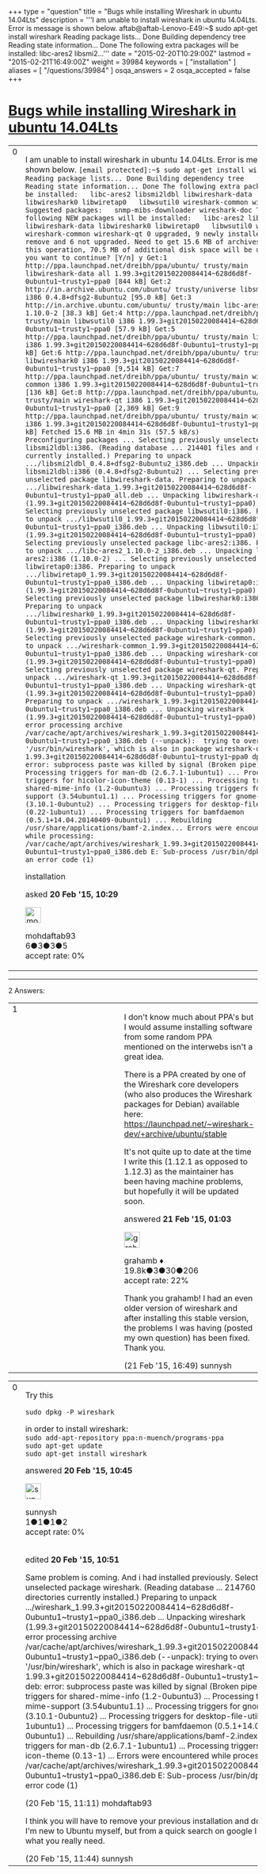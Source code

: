 +++
type = "question"
title = "Bugs while installing Wireshark in ubuntu 14.04Lts"
description = '''I am unable to install wireshark in ubuntu 14.04Lts. Error is message is shown below. aftab@aftab-Lenovo-E49:~$ sudo apt-get install wireshark Reading package lists... Done Building dependency tree  Reading state information... Done The following extra packages will be installed:  libc-ares2 libsmi2...'''
date = "2015-02-20T10:29:00Z"
lastmod = "2015-02-21T16:49:00Z"
weight = 39984
keywords = [ "installation" ]
aliases = [ "/questions/39984" ]
osqa_answers = 2
osqa_accepted = false
+++

<div class="headNormal">

# [Bugs while installing Wireshark in ubuntu 14.04Lts](/questions/39984/bugs-while-installing-wireshark-in-ubuntu-1404lts)

</div>

<div id="main-body">

<div id="askform">

<table id="question-table" style="width:100%;"><colgroup><col style="width: 50%" /><col style="width: 50%" /></colgroup><tbody><tr class="odd"><td style="width: 30px; vertical-align: top"><div class="vote-buttons"><span id="post-39984-upvote" class="ajax-command post-vote up" rel="nofollow" title="I like this post (click again to cancel)"> </span><div id="post-39984-score" class="post-score" title="current number of votes">0</div><span id="post-39984-downvote" class="ajax-command post-vote down" rel="nofollow" title="I dont like this post (click again to cancel)"> </span> <span id="favorite-mark" class="ajax-command favorite-mark" rel="nofollow" title="mark/unmark this question as favorite (click again to cancel)"> </span><div id="favorite-count" class="favorite-count"></div></div></td><td><div id="item-right"><div class="question-body"><p>I am unable to install wireshark in ubuntu 14.04Lts. Error is message is shown below. <code>[email protected]:~$ sudo apt-get install wireshark Reading package lists... Done Building dependency tree        Reading state information... Done The following extra packages will be installed:   libc-ares2 libsmi2ldbl libwireshark-data libwireshark0 libwiretap0   libwsutil0 wireshark-common wireshark-qt Suggested packages:   snmp-mibs-downloader wireshark-doc The following NEW packages will be installed:   libc-ares2 libsmi2ldbl libwireshark-data libwireshark0 libwiretap0   libwsutil0 wireshark wireshark-common wireshark-qt 0 upgraded, 9 newly installed, 0 to remove and 6 not upgraded. Need to get 15.6 MB of archives. After this operation, 70.5 MB of additional disk space will be used. Do you want to continue? [Y/n] y Get:1 http://ppa.launchpad.net/dreibh/ppa/ubuntu/ trusty/main libwireshark-data all 1.99.3+git20150220084414~628d6d8f-0ubuntu1~trusty1~ppa0 [844 kB] Get:2 http://in.archive.ubuntu.com/ubuntu/ trusty/universe libsmi2ldbl i386 0.4.8+dfsg2-8ubuntu2 [95.0 kB] Get:3 http://in.archive.ubuntu.com/ubuntu/ trusty/main libc-ares2 i386 1.10.0-2 [38.3 kB] Get:4 http://ppa.launchpad.net/dreibh/ppa/ubuntu/ trusty/main libwsutil0 i386 1.99.3+git20150220084414~628d6d8f-0ubuntu1~trusty1~ppa0 [57.9 kB] Get:5 http://ppa.launchpad.net/dreibh/ppa/ubuntu/ trusty/main libwiretap0 i386 1.99.3+git20150220084414~628d6d8f-0ubuntu1~trusty1~ppa0 [146 kB] Get:6 http://ppa.launchpad.net/dreibh/ppa/ubuntu/ trusty/main libwireshark0 i386 1.99.3+git20150220084414~628d6d8f-0ubuntu1~trusty1~ppa0 [9,514 kB] Get:7 http://ppa.launchpad.net/dreibh/ppa/ubuntu/ trusty/main wireshark-common i386 1.99.3+git20150220084414~628d6d8f-0ubuntu1~trusty1~ppa0 [136 kB] Get:8 http://ppa.launchpad.net/dreibh/ppa/ubuntu/ trusty/main wireshark-qt i386 1.99.3+git20150220084414~628d6d8f-0ubuntu1~trusty1~ppa0 [2,369 kB] Get:9 http://ppa.launchpad.net/dreibh/ppa/ubuntu/ trusty/main wireshark i386 1.99.3+git20150220084414~628d6d8f-0ubuntu1~trusty1~ppa0 [2,429 kB] Fetched 15.6 MB in 4min 31s (57.5 kB/s)                                         Preconfiguring packages ... Selecting previously unselected package libsmi2ldbl:i386. (Reading database ... 214401 files and directories currently installed.) Preparing to unpack .../libsmi2ldbl_0.4.8+dfsg2-8ubuntu2_i386.deb ... Unpacking libsmi2ldbl:i386 (0.4.8+dfsg2-8ubuntu2) ... Selecting previously unselected package libwireshark-data. Preparing to unpack .../libwireshark-data_1.99.3+git20150220084414~628d6d8f-0ubuntu1~trusty1~ppa0_all.deb ... Unpacking libwireshark-data (1.99.3+git20150220084414~628d6d8f-0ubuntu1~trusty1~ppa0) ... Selecting previously unselected package libwsutil0:i386. Preparing to unpack .../libwsutil0_1.99.3+git20150220084414~628d6d8f-0ubuntu1~trusty1~ppa0_i386.deb ... Unpacking libwsutil0:i386 (1.99.3+git20150220084414~628d6d8f-0ubuntu1~trusty1~ppa0) ... Selecting previously unselected package libc-ares2:i386. Preparing to unpack .../libc-ares2_1.10.0-2_i386.deb ... Unpacking libc-ares2:i386 (1.10.0-2) ... Selecting previously unselected package libwiretap0:i386. Preparing to unpack .../libwiretap0_1.99.3+git20150220084414~628d6d8f-0ubuntu1~trusty1~ppa0_i386.deb ... Unpacking libwiretap0:i386 (1.99.3+git20150220084414~628d6d8f-0ubuntu1~trusty1~ppa0) ... Selecting previously unselected package libwireshark0:i386. Preparing to unpack .../libwireshark0_1.99.3+git20150220084414~628d6d8f-0ubuntu1~trusty1~ppa0_i386.deb ... Unpacking libwireshark0:i386 (1.99.3+git20150220084414~628d6d8f-0ubuntu1~trusty1~ppa0) ... Selecting previously unselected package wireshark-common. Preparing to unpack .../wireshark-common_1.99.3+git20150220084414~628d6d8f-0ubuntu1~trusty1~ppa0_i386.deb ... Unpacking wireshark-common (1.99.3+git20150220084414~628d6d8f-0ubuntu1~trusty1~ppa0) ... Selecting previously unselected package wireshark-qt. Preparing to unpack .../wireshark-qt_1.99.3+git20150220084414~628d6d8f-0ubuntu1~trusty1~ppa0_i386.deb ... Unpacking wireshark-qt (1.99.3+git20150220084414~628d6d8f-0ubuntu1~trusty1~ppa0) ... Preparing to unpack .../wireshark_1.99.3+git20150220084414~628d6d8f-0ubuntu1~trusty1~ppa0_i386.deb ... Unpacking wireshark (1.99.3+git20150220084414~628d6d8f-0ubuntu1~trusty1~ppa0) ... dpkg: error processing archive /var/cache/apt/archives/wireshark_1.99.3+git20150220084414~628d6d8f-0ubuntu1~trusty1~ppa0_i386.deb (--unpack):  trying to overwrite '/usr/bin/wireshark', which is also in package wireshark-qt 1.99.3+git20150220084414~628d6d8f-0ubuntu1~trusty1~ppa0 dpkg-deb: error: subprocess paste was killed by signal (Broken pipe) Processing triggers for man-db (2.6.7.1-1ubuntu1) ... Processing triggers for hicolor-icon-theme (0.13-1) ... Processing triggers for shared-mime-info (1.2-0ubuntu3) ... Processing triggers for mime-support (3.54ubuntu1.1) ... Processing triggers for gnome-menus (3.10.1-0ubuntu2) ... Processing triggers for desktop-file-utils (0.22-1ubuntu1) ... Processing triggers for bamfdaemon (0.5.1+14.04.20140409-0ubuntu1) ... Rebuilding /usr/share/applications/bamf-2.index... Errors were encountered while processing:  /var/cache/apt/archives/wireshark_1.99.3+git20150220084414~628d6d8f-0ubuntu1~trusty1~ppa0_i386.deb E: Sub-process /usr/bin/dpkg returned an error code (1)</code></p></div><div id="question-tags" class="tags-container tags"><span class="post-tag tag-link-installation" rel="tag" title="see questions tagged &#39;installation&#39;">installation</span></div><div id="question-controls" class="post-controls"></div><div class="post-update-info-container"><div class="post-update-info post-update-info-user"><p>asked <strong>20 Feb '15, 10:29</strong></p><img src="https://secure.gravatar.com/avatar/26db4cdccaf9209d05b0c74fff16b967?s=32&amp;d=identicon&amp;r=g" class="gravatar" width="32" height="32" alt="mohdaftab93&#39;s gravatar image" /><p><span>mohdaftab93</span><br />
<span class="score" title="6 reputation points">6</span><span title="3 badges"><span class="badge1">●</span><span class="badgecount">3</span></span><span title="3 badges"><span class="silver">●</span><span class="badgecount">3</span></span><span title="5 badges"><span class="bronze">●</span><span class="badgecount">5</span></span><br />
<span class="accept_rate" title="Rate of the user&#39;s accepted answers">accept rate:</span> <span title="mohdaftab93 has no accepted answers">0%</span></p></div></div><div id="comments-container-39984" class="comments-container"></div><div id="comment-tools-39984" class="comment-tools"></div><div class="clear"></div><div id="comment-39984-form-container" class="comment-form-container"></div><div class="clear"></div></div></td></tr></tbody></table>

------------------------------------------------------------------------

<div class="tabBar">

<span id="sort-top"></span>

<div class="headQuestions">

2 Answers:

</div>

</div>

<span id="39999"></span>

<div id="answer-container-39999" class="answer">

<table style="width:100%;"><colgroup><col style="width: 50%" /><col style="width: 50%" /></colgroup><tbody><tr class="odd"><td style="width: 30px; vertical-align: top"><div class="vote-buttons"><span id="post-39999-upvote" class="ajax-command post-vote up" rel="nofollow" title="I like this post (click again to cancel)"> </span><div id="post-39999-score" class="post-score" title="current number of votes">1</div><span id="post-39999-downvote" class="ajax-command post-vote down" rel="nofollow" title="I dont like this post (click again to cancel)"> </span></div></td><td><div class="item-right"><div class="answer-body"><p>I don't know much about PPA's but I would assume installing software from some random PPA mentioned on the interwebs isn't a great idea.</p><p>There is a PPA created by one of the Wireshark core developers (who also produces the Wireshark packages for Debian) available here: <a href="https://launchpad.net/~wireshark-dev/+archive/ubuntu/stable">https://launchpad.net/~wireshark-dev/+archive/ubuntu/stable</a></p><p>It's not quite up to date at the time I write this (1.12.1 as opposed to 1.12.3) as the maintainer has been having machine problems, but hopefully it will be updated soon.</p></div><div class="answer-controls post-controls"></div><div class="post-update-info-container"><div class="post-update-info post-update-info-user"><p>answered <strong>21 Feb '15, 01:03</strong></p><img src="https://secure.gravatar.com/avatar/d2a7e24ca66604c749c7c88c1da8ff78?s=32&amp;d=identicon&amp;r=g" class="gravatar" width="32" height="32" alt="grahamb&#39;s gravatar image" /><p><span>grahamb ♦</span><br />
<span class="score" title="19834 reputation points"><span>19.8k</span></span><span title="3 badges"><span class="badge1">●</span><span class="badgecount">3</span></span><span title="30 badges"><span class="silver">●</span><span class="badgecount">30</span></span><span title="206 badges"><span class="bronze">●</span><span class="badgecount">206</span></span><br />
<span class="accept_rate" title="Rate of the user&#39;s accepted answers">accept rate:</span> <span title="grahamb has 274 accepted answers">22%</span></p></div></div><div id="comments-container-39999" class="comments-container"><span id="40012"></span><div id="comment-40012" class="comment"><div id="post-40012-score" class="comment-score"></div><div class="comment-text"><p>Thank you grahamb! I had an even older version of wireshark and after installing this stable version, the problems I was having (posted my own question) has been fixed. Thank you.</p></div><div id="comment-40012-info" class="comment-info"><span class="comment-age">(21 Feb '15, 16:49)</span> <span class="comment-user userinfo">sunnysh</span></div></div></div><div id="comment-tools-39999" class="comment-tools"></div><div class="clear"></div><div id="comment-39999-form-container" class="comment-form-container"></div><div class="clear"></div></div></td></tr></tbody></table>

</div>

<span id="39985"></span>

<div id="answer-container-39985" class="answer">

<table style="width:100%;"><colgroup><col style="width: 50%" /><col style="width: 50%" /></colgroup><tbody><tr class="odd"><td style="width: 30px; vertical-align: top"><div class="vote-buttons"><span id="post-39985-upvote" class="ajax-command post-vote up" rel="nofollow" title="I like this post (click again to cancel)"> </span><div id="post-39985-score" class="post-score" title="current number of votes">0</div><span id="post-39985-downvote" class="ajax-command post-vote down" rel="nofollow" title="I dont like this post (click again to cancel)"> </span></div></td><td><div class="item-right"><div class="answer-body"><p>Try this</p><p><code>sudo dpkg -P wireshark</code></p><p>in order to install wireshark:<br />
<code>sudo add-apt-repository ppa:n-muench/programs-ppa</code><br />
<code>sudo apt-get update</code><br />
<code>sudo apt-get install wireshark</code></p></div><div class="answer-controls post-controls"></div><div class="post-update-info-container"><div class="post-update-info post-update-info-user"><p>answered <strong>20 Feb '15, 10:45</strong></p><img src="https://secure.gravatar.com/avatar/8714e5bc6674de07480f21186a6a8ce8?s=32&amp;d=identicon&amp;r=g" class="gravatar" width="32" height="32" alt="sunnysh&#39;s gravatar image" /><p><span>sunnysh</span><br />
<span class="score" title="1 reputation points">1</span><span title="1 badges"><span class="badge1">●</span><span class="badgecount">1</span></span><span title="1 badges"><span class="silver">●</span><span class="badgecount">1</span></span><span title="2 badges"><span class="bronze">●</span><span class="badgecount">2</span></span><br />
<span class="accept_rate" title="Rate of the user&#39;s accepted answers">accept rate:</span> <span title="sunnysh has no accepted answers">0%</span> </br></br></p></div><div class="post-update-info post-update-info-edited"><p><span> edited <strong>20 Feb '15, 10:51</strong> </span></p></div></div><div id="comments-container-39985" class="comments-container"><span id="39989"></span><div id="comment-39989" class="comment"><div id="post-39989-score" class="comment-score"></div><div class="comment-text"><p>Same problem is coming. And i had installed previously. Selecting previously unselected package wireshark. (Reading database ... 214760 files and directories currently installed.) Preparing to unpack .../wireshark_1.99.3+git20150220084414~628d6d8f-0ubuntu1~trusty1~ppa0_i386.deb ... Unpacking wireshark (1.99.3+git20150220084414~628d6d8f-0ubuntu1~trusty1~ppa0) ... dpkg: error processing archive /var/cache/apt/archives/wireshark_1.99.3+git20150220084414~628d6d8f-0ubuntu1~trusty1~ppa0_i386.deb (--unpack): trying to overwrite '/usr/bin/wireshark', which is also in package wireshark-qt 1.99.3+git20150220084414~628d6d8f-0ubuntu1~trusty1~ppa0 dpkg-deb: error: subprocess paste was killed by signal (Broken pipe) Processing triggers for shared-mime-info (1.2-0ubuntu3) ... Processing triggers for mime-support (3.54ubuntu1.1) ... Processing triggers for gnome-menus (3.10.1-0ubuntu2) ... Processing triggers for desktop-file-utils (0.22-1ubuntu1) ... Processing triggers for bamfdaemon (0.5.1+14.04.20140409-0ubuntu1) ... Rebuilding /usr/share/applications/bamf-2.index... Processing triggers for man-db (2.6.7.1-1ubuntu1) ... Processing triggers for hicolor-icon-theme (0.13-1) ... Errors were encountered while processing: /var/cache/apt/archives/wireshark_1.99.3+git20150220084414~628d6d8f-0ubuntu1~trusty1~ppa0_i386.deb E: Sub-process /usr/bin/dpkg returned an error code (1)</p></div><div id="comment-39989-info" class="comment-info"><span class="comment-age">(20 Feb '15, 11:11)</span> <span class="comment-user userinfo">mohdaftab93</span></div></div><span id="39990"></span><div id="comment-39990" class="comment"><div id="post-39990-score" class="comment-score"></div><div class="comment-text"><p>I think you will have to remove your previous installation and do a clean install. I'm new to Ubuntu myself, but from a quick search on google I think that is what you really need.</p></div><div id="comment-39990-info" class="comment-info"><span class="comment-age">(20 Feb '15, 11:44)</span> <span class="comment-user userinfo">sunnysh</span></div></div></div><div id="comment-tools-39985" class="comment-tools"></div><div class="clear"></div><div id="comment-39985-form-container" class="comment-form-container"></div><div class="clear"></div></div></td></tr></tbody></table>

</div>

<div class="paginator-container-left">

</div>

</div>

</div>

